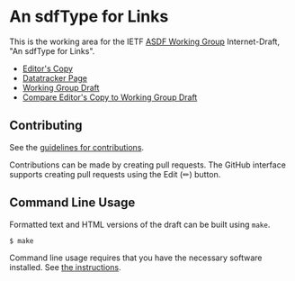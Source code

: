 # An sdfType for Links

This is the working area for the IETF [ASDF Working Group](https://datatracker.ietf.org/group/asdf/documents/) Internet-Draft, "An sdfType for Links".

* [Editor's Copy](https://cabo.github.io/sdftype-link/#go.draft-ietf-asdf-sdftype-link.html)
* [Datatracker Page](https://datatracker.ietf.org/doc/draft-ietf-asdf-sdftype-link)
* [Working Group Draft](https://datatracker.ietf.org/doc/html/draft-ietf-asdf-sdftype-link)
* [Compare Editor's Copy to Working Group Draft](https://cabo.github.io/sdftype-link/#go.draft-ietf-asdf-sdftype-link.diff)


## Contributing

See the
[guidelines for contributions](https://github.com/cabo/sdftype-link/blob/main/CONTRIBUTING.md).

Contributions can be made by creating pull requests.
The GitHub interface supports creating pull requests using the Edit (✏) button.


## Command Line Usage

Formatted text and HTML versions of the draft can be built using `make`.

```sh
$ make
```

Command line usage requires that you have the necessary software installed.  See
[the instructions](https://github.com/martinthomson/i-d-template/blob/main/doc/SETUP.md).


